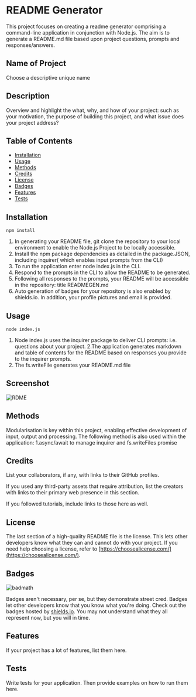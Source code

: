 # README Generator
This project focuses on creating a readme generator comprising a command-line application in conjunction with Node.js. The aim is to generate a README.md file based upon project questions, prompts and responses/answers. 

## Name of Project
Choose a descriptive unique name

## Description
Overview and highlight the what, why, and how of your project: such as your motivation, the purpose of building this project, and what issue does your project address?

## Table of Contents 

- [Installation](#installation)
- [Usage](#usage)
- [Methods](#methods)
- [Credits](#credits)
- [License](#license)
- [Badges](#badges)
- [Features](#features)
- [Tests](#tests)



## Installation
```
npm install
```
1. In generating your README file, git clone the repository to your local environment to enable the Node.js Project to be locally accessible.
2. Install the npm package dependencies as detailed in the package.JSON, including inquirer( which enables input prompts from the CLI)
3. To run the application enter node index.js in the CLI.
4. Respond to the prompts in the CLI to allow the README to be generated.
5. Following all responses to the prompts, your README will be accessible in the repository: title READMEGEN.md
6. Auto generation of badges for your repository is also enabled by shields.io. In addition, your profile pictures and email is provided. 

## Usage
```
node index.js
```
1. Node index.js uses the inquirer package to deliver CLI prompts: i.e. questions about your project.
2.The application generates markdown and table of contents for the README based on responses you provide to the inquirer prompts.  
3. The fs.writeFile generates your README.md file

## Screenshot

![RDME](https://user-images.githubusercontent.com/122957548/231637315-add62edb-fe40-4961-8754-9482e36d38ed.png)


## Methods

Modularisation is key within this project, enabling effective development of input, output and processing.
The following method is also used within the application: 
    1.async/await to manage inquirer and fs.writeFiles promise
   
## Credits 

List your collaborators, if any, with links to their GitHub profiles.

If you used any third-party assets that require attribution, list the creators with links to their primary web presence in this section.

If you followed tutorials, include links to those here as well.

## License

The last section of a high-quality README file is the license. This lets other developers know what they can and cannot do with your project. If you need help choosing a license, refer to [https://choosealicense.com/](https://choosealicense.com/).


## Badges

![badmath](https://img.shields.io/github/languages/top/lernantino/badmath)

Badges aren't necessary, per se, but they demonstrate street cred. Badges let other developers know that you know what you're doing. Check out the badges hosted by [shields.io](https://shields.io/). You may not understand what they all represent now, but you will in time.

## Features

If your project has a lot of features, list them here.


## Tests

Write tests for your application. Then provide examples on how to run them here.








